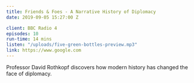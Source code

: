 ```yaml
---
title: Friends & Foes - A Narrative History of Diplomacy
date: 2019-09-05 15:27:00 Z

client: BBC Radio 4
episodes: 10
run-time: 14 mins
listen: "/uploads/five-green-bottles-preview.mp3"
link: https://www.google.com
---
```


Professor David Rothkopf discovers how modern history has changed the face of diplomacy.